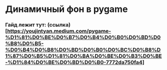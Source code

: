 # Динамичный фон в pygame

### Гайд лежит тут: (ссылка)[https://youjintyan.medium.com/pygame-%D1%81%D0%BE%D0%B7%D0%B4%D0%B0%D0%BD%D0%B8%D0%B5-%D0%B4%D0%B8%D0%BD%D0%B0%D0%BC%D0%B8%D1%87%D0%B5%D1%81%D0%BA%D0%BE%D0%B3%D0%BE-%D1%84%D0%BE%D0%BD%D0%B0-7772da750fa4]
